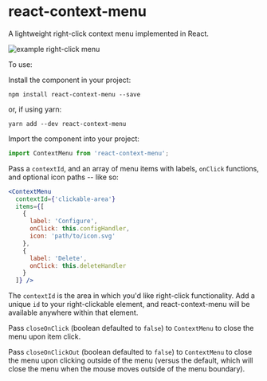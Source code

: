# react-context-menu

A lightweight right-click context menu implemented in React.

![example right-click menu](react-context-menu.png?raw=true "example right-click menu")

To use:

Install the component in your project:

```
npm install react-context-menu --save
```

or, if using yarn:

```
yarn add --dev react-context-menu
```

Import the component into your project:

```javascript
import ContextMenu from 'react-context-menu';
```

Pass a `contextId`, and an array of menu items with labels, `onClick`
functions, and optional icon paths -- like so:

```jsx
<ContextMenu
  contextId={'clickable-area'}
  items={[
    {
      label: 'Configure',
      onClick: this.configHandler,
      icon: 'path/to/icon.svg'
    },
    {
      label: 'Delete',
      onClick: this.deleteHandler
    }
  ]} />
```

The ```contextId``` is the area in which you'd like right-click functionality.
Add a unique `id` to your right-clickable element, and react-context-menu will
be available anywhere within that element.

Pass `closeOnClick` (boolean defaulted to `false`) to ```ContextMenu``` to close
the menu upon item click.

Pass `closeOnClickOut` (boolean defaulted to `false`) to `ContextMenu` to close
the menu upon clicking outside of the menu (versus the default, which will close
the menu when the mouse moves outside of the menu boundary).

